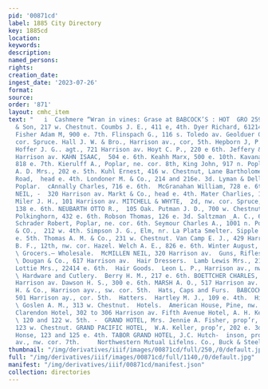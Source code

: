```yaml
---
pid: '00871cd'
label: 1885 City Directory
key: 1885cd
location: 
keywords: 
description: 
named_persons: 
rights: 
creation_date: 
ingest_date: '2023-07-26'
format: 
source: 
order: '871'
layout: cmhc_item
text: "   i  Cashmere “Wran in vines: Grase at BABCOCK’S : HOT  GRO 259     Copeland
  & Son, 217 w. Chestnut. Coumbs J. E., 411 e, 4th. Dyer Richard, 61214 Harrison av.
  Fisher Adam M, 900 e. 7th. Flinspach G., 116 s. Toledo av. Geolduer G., 300 w. 3d,
  cor. Spruce. Hall J. W. & Bro., Harrison av., cor, 5th. Hepborn J, P. 144 w. 3d.
  Hoffer J. G.. agt., 721 Harrison av. Hoyt C. P., 220 e 6th. Jeffery & Wilson, 521
  Harrison av. KAHN ISAAC,  504 e. 6th. Keahh Marx, 500 e. 10th. Kavanaugh James,
  818 e. 7th. Kierulff A., Poplar, ne. cor. 8th, King John, 917 n. Poplar. Koerkill
  A. D. Mrs., 202 e. 5th. Kuhl Ernest, 416 w. Chestnut, Lane Bartholomew, Stray Horse
  Road,  head e. 4th. Londoner M. & Co., 214 and 216e. 3d. Lyman & Della, 1021 n.
  Poplar.  cAnnally Charles, 716 e. 6th.  McGranahan William, 728 e. 6th. McMILLEN
  NEIL, -  320 Harrison av. Markt & Co., head e. 4th. Mater Charlies, 107 w. Chestnut.
  Miler J. H., 101 Harrison av. MITCHELL & WHYTE,  2d, nw. cor. Spruce, Neseel Joseph,
  138 e. 6th. NEUBARTH OTTO R.,  105 Oak. Putman J. D., 700 w. Chestnut. Roberts &
  Polkinghorn, 432 e. 6th. Robson Thomas, 126 e. 3d. Saltzman _A. C., 630 e. 6th.
  Schrader Robert, Poplar, ne. cor. 6th. Seymour Charles A., 1001 n. Poplar. SHEPHERD
  & CO.,  212 w. 4th. Simpson J. G., Elm, nr. La Plata Smelter. Sipple W. H., 508
  e. 5th. Thomas A. M. & Co., 231 w. Chestnut. Van Camp E. J., 429 Harrison av. Warfield
  B. F., 12th, nw. cor. Hazel. Welch A. E., 826 e. 6th. Winter August, 328 e. 5th.
  \ Grocers.— Wholesale.  McMILLEN NEIL, 320 Harrison av.  Guns, Rifles and Pistols.
  \ Dougan & Co., 617 Harrison av.  Hair Dressers.  Lamb Lewis Mrs., 210 e. 3d. Lanphier
  Lottie Mrs., 22414 e. 6th.  Hair Goods.  Leon L. P., Harrison av., nw. cor. 5th.
  \ Hardware and Cutlery.  Berry H. M., 217 e. 6th. BOETTCHER CHARLES, 305 and 307
  Harrison av. Dawson H. S., 300 e. 6th. MARSH A. O., 517 Harrison av. . Tomkins Henry
  H. & Co., Harrison ayv., sw. cor. 5th.  Hats, Caps and Furs.  BABCOCK CHARLES W.,
  501 Harrison ay., cor. 5th.  Hatters.  Hartley M. J., 109 e. 4th.  Hides and Tallow.
  \ Goslen A. M., 313 w. Chestnut.  Hotels.  American House, Pine, nw. cor. Front.
  Clarendon Hotel, 302 to 306 Harrison av. Fifth Avenue Hotel, A. H. Kellogg, prop’r,
  \ 120 and 122 w. 5th. -  GRAND HOTEL, Mrs. Jennie A. Fisher, prop’r, 129, 131 and
  123 w. Chestnut. GRAND PACIFIC HOTEL,  W.A. Keller, prop’r, 202 e. 3d. Kendrick
  Honse, 123 and 125 e. 4th. TABOR GRAND HOTEL, J.C. Hutch-  inson, prop’r, Harrison
  av., nw. cor. 7th.     Northwestern Mutual Lifelns. Co., Buck & Steel "
thumbnail: "/img/derivatives/iiif/images/00871cd/full/250,/0/default.jpg"
full: "/img/derivatives/iiif/images/00871cd/full/1140,/0/default.jpg"
manifest: "/img/derivatives/iiif/00871cd/manifest.json"
collection: directories
---
```

